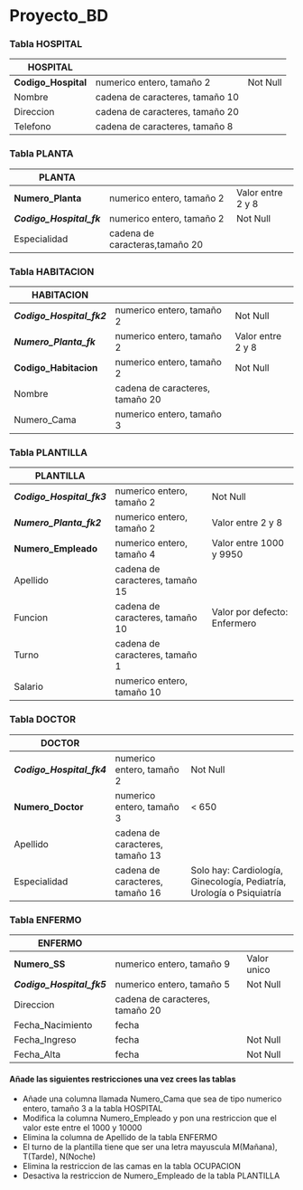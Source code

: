 # Proyecto_BD

### Tabla HOSPITAL

| HOSPITAL            |                                 |          |
|---------------------|---------------------------------|----------|
| **Codigo_Hospital** | numerico entero, tamaño 2       | Not Null |
| Nombre              | cadena de caracteres, tamaño 10 |          |
| Direccion           | cadena de caracteres, tamaño 20 |          |
| Telefono            | cadena de caracteres, tamaño 8  |          |

### Tabla PLANTA

| PLANTA                   |                                |                   |
|--------------------------|--------------------------------|-------------------|
| **Numero_Planta**        | numerico entero, tamaño 2      | Valor entre 2 y 8 |
| **_Codigo_Hospital_fk_** | numerico entero, tamaño 2      | Not Null          |
| Especialidad             | cadena de caracteras,tamaño 20 |                   |

### Tabla HABITACION

| HABITACION                |                                 |                   |
|---------------------------|---------------------------------|-------------------|
| **_Codigo_Hospital_fk2_** | numerico entero, tamaño 2       | Not Null          |
| **_Numero_Planta_fk_**    | numerico entero, tamaño 2       | Valor entre 2 y 8 |
| **Codigo_Habitacion**     | numerico entero, tamaño 2       | Not Null          |
| Nombre                    | cadena de caracteres, tamaño 20 |                   |
| Numero_Cama               | numerico entero, tamaño 3       |                   |

### Tabla PLANTILLA

| PLANTILLA                  |                                 |                              |
|----------------------------|---------------------------------|------------------------------|
| **_Codigo_Hospital_fk3_**  | numerico entero, tamaño 2       | Not Null                     |
| **_Numero_Planta_fk2_**    | numerico entero, tamaño 2       | Valor entre 2 y 8            |
| **Numero_Empleado**        | numerico entero, tamaño 4       | Valor entre 1000 y 9950      |
| Apellido                   | cadena de caracteres, tamaño 15 |                              |
| Funcion                    | cadena de caracteres, tamaño 10 | Valor por defecto: Enfermero |
| Turno                      | cadena de caracteres, tamaño 1  |                              |
| Salario                    | numerico entero, tamaño 10      |                              |

### Tabla DOCTOR

| DOCTOR                    |                                 |                                                                       |
|---------------------------|---------------------------------|-----------------------------------------------------------------------|
| **_Codigo_Hospital_fk4_** | numerico entero, tamaño 2       | Not Null                                                              |
| **Numero_Doctor**         | numerico entero, tamaño 3       | < 650                                                                 |
| Apellido                  | cadena de caracteres, tamaño 13 |                                                                       |
| Especialidad              | cadena de caracteres, tamaño 16 | Solo hay: Cardiología, Ginecología, Pediatría, Urología o Psiquiatría |

### Tabla ENFERMO

| ENFERMO                   |                                 |                 |
|---------------------------|---------------------------------|-----------------|
| **Numero_SS**             | numerico entero, tamaño 9       | Valor unico     |
| **_Codigo_Hospital_fk5_** | numerico entero, tamaño 5       | Not Null        |
| Direccion                 | cadena de caracteres, tamaño 20 |                 |
| Fecha_Nacimiento          | fecha                           |                 |
| Fecha_Ingreso             | fecha                           | Not Null        |
| Fecha_Alta                | fecha                           | Not Null        |


#### Añade las siguientes restricciones una vez crees las tablas
* Añade una columna llamada Numero_Cama que sea de tipo numerico entero, tamaño 3 a la tabla HOSPITAL
* Modifica la columna Numero_Empleado y pon una restriccion que el valor este entre el 1000 y 10000
* Elimina la columna de Apellido de la tabla ENFERMO
* El turno de la plantilla tiene que ser una letra mayuscula M(Mañana), T(Tarde), N(Noche)
* Elimina la restriccion de las camas en la tabla OCUPACION
* Desactiva la restriccion de Numero_Empleado de la tabla PLANTILLA
